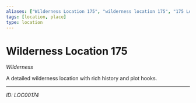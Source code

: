 ```yaml
---
aliases: ["Wilderness Location 175", "wilderness location 175", "175 Location Wilderness"]
tags: [location, place]
type: location
---
```


# Wilderness Location 175

*Wilderness*

A detailed wilderness location with rich history and plot hooks.

---
*ID: LOC00174*